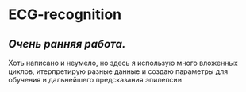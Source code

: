 # ECG-recognition
## _*Очень ранняя работа.*_
Хоть написано и неумело, но здесь я использую много вложенных циклов, итерпретирую разные данные и создаю параметры для обучения и дальнейшего предсказания эпилепсии
